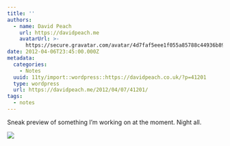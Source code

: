 ```yaml
---
title: ''
authors:
  - name: David Peach
    url: https://davidpeach.me
    avatarUrl: >-
      https://secure.gravatar.com/avatar/4d7faf5eee1f055a85788c44936b8995eaab6dfb004e7854ec747ccb272e91ee?s=96&d=mm&r=g
date: 2012-04-06T23:45:00.000Z
metadata:
  categories:
    - Notes
  uuid: 11ty/import::wordpress::https://davidpeach.co.uk/?p=41201
  type: wordpress
  url: https://davidpeach.me/2012/04/07/41201/
tags:
  - notes
---
```

Sneak preview of something I’m working on at the moment. Night all.

[![](/assets/Ap1tdVpCEAEyPU4-768x1024-QrGQ2DwEePzt.jpg)](/assets/Ap1tdVpCEAEyPU4-768x1024-QrGQ2DwEePzt.jpg)